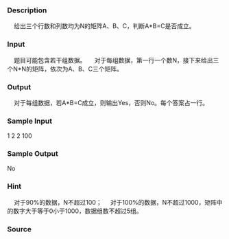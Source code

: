 
### Description
    给出三个行数和列数均为N的矩阵A、B、C，判断A*B=C是否成立。

### Input

    题目可能包含若干组数据。
    对于每组数据，第一行一个数N，接下来给出三个N*N的矩阵，依次为A、B、C三个矩阵。

### Output
    对于每组数据，若A*B=C成立，则输出Yes，否则No。每个答案占一行。

### Sample Input
1
2
2
100

### Sample Output
No

### Hint
    对于90%的数据，N不超过100；
    对于100%的数据，N不超过1000，矩阵中的数字大于等于0小于1000，数据组数不超过5组。
### Source

